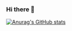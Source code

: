 ### Hi there 👋
[![Anurag's GitHub stats](https://github-readme-stats.vercel.app/api?username=dongdong-feifei)](https://github.com/anuraghazra/github-readme-stats)
<!--
**dongdong-feifei/dongdong-feifei** is a ✨ _special_ ✨ repository because its `README.md` (this file) appears on your GitHub profile.

Here are some ideas to get you started:

- 🔭 I’m currently working on ...
- 🌱 I’m currently learning ...
- 👯 I’m looking to collaborate on ...
- 🤔 I’m looking for help with ...
- 💬 Ask me about ...
- 📫 How to reach me: ...
- 😄 Pronouns: ...
- ⚡ Fun fact: ...
-->
